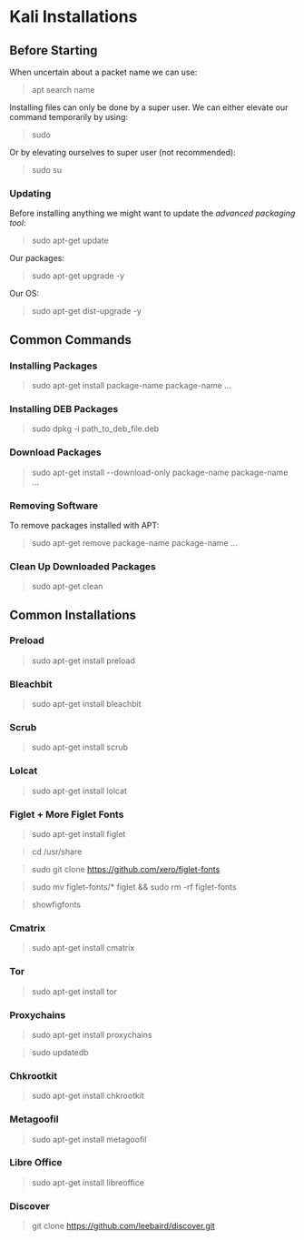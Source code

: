 # Kali Installations

## Before Starting

When uncertain about a packet name we can use:
>apt search name

Installing files can only be done by a super user.
We can either elevate our command temporarily by using:
>sudo

Or by elevating ourselves to super user (not recommended):
>sudo su

### Updating

Before installing anything we might want to update the *advanced packaging tool*:
>sudo apt-get update

Our packages:
>sudo apt-get upgrade -y

Our OS:
>sudo apt-get dist-upgrade -y


## Common Commands

### Installing Packages

> sudo apt-get install package-name package-name ...

### Installing DEB Packages

>sudo dpkg -i path_to_deb_file.deb

### Download Packages

> sudo apt-get install --download-only package-name package-name ...

### Removing Software

To remove packages installed with APT:
>sudo apt-get remove package-name package-name ...

### Clean Up Downloaded Packages

>sudo apt-get clean


## Common Installations

### Preload

>sudo apt-get install preload

### Bleachbit

>sudo apt-get install bleachbit

### Scrub

>sudo apt-get install scrub 

### Lolcat

>sudo apt-get install lolcat

### Figlet + More Figlet Fonts

>sudo apt-get install figlet

>cd /usr/share

>sudo git clone https://github.com/xero/figlet-fonts

>sudo mv figlet-fonts/* figlet && sudo rm -rf figlet-fonts

>showfigfonts

### Cmatrix

>sudo apt-get install cmatrix

### Tor

>sudo apt-get install tor

### Proxychains

>sudo apt-get install proxychains

>sudo updatedb

### Chkrootkit

>sudo apt-get install chkrootkit

### Metagoofil

> sudo apt-get install metagoofil

### Libre Office

>sudo apt-get install libreoffice

### Discover

>git clone https://github.com/leebaird/discover.git






